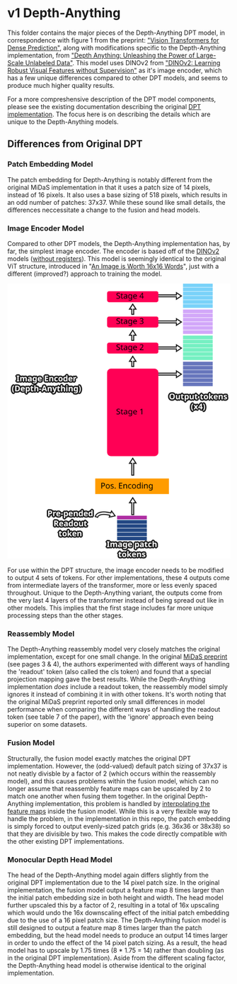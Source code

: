 # v1 Depth-Anything

This folder contains the major pieces of the Depth-Anything DPT model, in correspondence with figure 1 from the preprint: ["Vision Transformers for Dense Prediction"](https://arxiv.org/abs/2103.13413), along with modifications specific to the Depth-Anything implementation, from ["Depth Anything: Unleashing the Power of Large-Scale Unlabeled Data"](https://arxiv.org/abs/2401.10891). This model uses DINOv2 from ["DINOv2: Learning Robust Visual Features without Supervision"](https://arxiv.org/abs/2304.07193) as it's image encoder, which has a few unique differences compared to other DPT models, and seems to produce much higher quality results.

For a more compreshensive description of the DPT model components, please see the existing documentation describing the original [DPT implementation](https://github.com/heyoeyo/muggled_dpt/tree/main/lib). The focus here is on describing the details which are unique to the Depth-Anything models.


## Differences from Original DPT

### Patch Embedding Model

The patch embedding for Depth-Anything is notably different from the original MiDaS implementation in that it uses a patch size of 14 pixels, instead of 16 pixels. It also uses a base sizing of 518 pixels, which results in an odd number of patches: 37x37. While these sound like small details, the differences neccessitate a change to the fusion and head models.


### Image Encoder Model

Compared to other DPT models, the Depth-Anything implementation has, by far, the simplest image encoder. The encoder is based off of the [DINOv2](https://arxiv.org/abs/2304.07193) models ([without registers](https://arxiv.org/abs/2309.16588)). This model is seemingly identical to the original ViT structure, introduced in "[An Image is Worth 16x16 Words](https://arxiv.org/abs/2010.11929)", just with a different (improved?) approach to training the model.

<p align="center">
  <img src=".readme_assets/image_encoder_depth_anything.svg" alt="Diagram of the Depth-Anything image encoder, showing different distribution of stage outputs">
</p>

For use within the DPT structure, the image encoder needs to be modified to output 4 sets of tokens. For other implementations, these 4 outputs come from intermediate layers of the transformer, more or less evenly spaced throughout. Unique to the Depth-Anything variant, the outputs come from the very last 4 layers of the transformer instead of being spread out like in other models. This implies that the first stage includes far more unique processing steps than the other stages.

### Reassembly Model

The Depth-Anything reassembly model very closely matches the original implementation, except for one small change. In the original [MiDaS preprint](https://arxiv.org/abs/2103.13413) (see pages 3 & 4), the authors experimented with different ways of handling the 'readout' token (also called the cls token) and found that a special projection mapping gave the best results. While the Depth-Anything implementation _does_ include a readout token, the reassembly model simply ignores it instead of combining it in with other tokens. It's worth noting that the original MiDaS preprint reported only small differences in model performance when comparing the different ways of handling the readout token (see table 7 of the paper), with the 'ignore' approach even being superior on some datasets.


### Fusion Model

Structurally, the fusion model exactly matches the original DPT implementation. However, the (odd-valued) default patch sizing of 37x37 is not neatly divisble by a factor of 2 (which occurs within the reassembly model), and this causes problems within the fusion model, which can no longer assume that reassembly feature maps can be upscaled by 2 to match one another when fusing them together. In the original Depth-Anything implementation, this problem is handled by [interpolating the feature maps](https://github.com/LiheYoung/Depth-Anything/blob/e7ef4b4b7a0afd8a05ce9564f04c1e5b68268516/depth_anything/dpt.py#L127C1-L130C61) inside the fusion model. While this is a very flexible way to handle the problem, in the implementation in this repo, the patch embedding is simply forced to output evenly-sized patch grids (e.g. 36x36 or 38x38) so that they are divisible by two. This makes the code directly compatible with the other existing DPT implementations.


### Monocular Depth Head Model

The head of the Depth-Anything model again differs slightly from the original DPT implementation due to the 14 pixel patch size. In the original implementation, the fusion model output a feature map 8 times larger than the initial patch embedding size in both height and width. The head model further upscaled this by a factor of 2, resulting in a total of 16x upscaling which would undo the 16x downscaling effect of the initial patch embedding due to the use of a 16 pixel patch size. The Depth-Anything fusion model is still designed to output a feature map 8 times larger than the patch embedding, but the head model needs to produce an output 14 times larger in order to undo the effect of the 14 pixel patch sizing. As a result, the head model has to upscale by 1.75 times (8 * 1.75 = 14) rather than doubling (as in the original DPT implementation). Aside from the different scaling factor, the Depth-Anything head model is otherwise identical to the original implementation.
